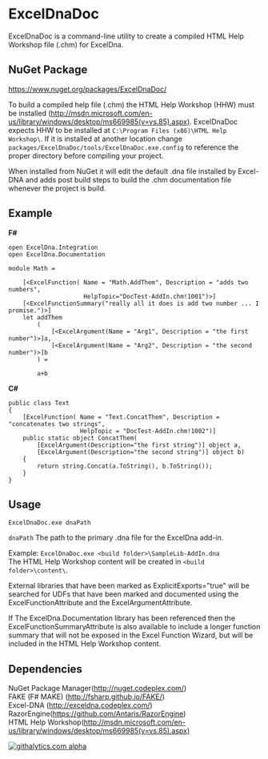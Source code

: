 ﻿ExcelDnaDoc
===================
ExcelDnaDoc is a command-line utility to create a compiled HTML Help Workshop file (.chm) for ExcelDna.


NuGet Package
------------------
https://www.nuget.org/packages/ExcelDnaDoc/

To build a compiled help file (.chm) the HTML Help Workshop (HHW) must be installed (http://msdn.microsoft.com/en-us/library/windows/desktop/ms669985(v=vs.85).aspx).
ExcelDnaDoc expects HHW to be installed at `C:\Program Files (x86)\HTML Help Workshop\`. If it is installed at another location change `packages/ExcelDnaDoc/tools/ExcelDnaDoc.exe.config` to
reference the proper directory before compiling your project.  

When installed from NuGet it will edit the default .dna file installed by Excel-DNA and adds post build steps to build the .chm documentation file whenever the project is build.

Example
------------------

**F#**

    open ExcelDna.Integration
    open ExcelDna.Documentation

    module Math =

        [<ExcelFunction( Name = "Math.AddThem", Description = "adds two numbers", 
                         HelpTopic="DocTest-AddIn.chm!1001")>]
        [<ExcelFunctionSummary("really all it does is add two number ... I promise.")>]
        let addThem
            (
                [<ExcelArgument(Name = "Arg1", Description = "the first number")>]a,
                [<ExcelArgument(Name = "Arg2", Description = "the second number")>]b
            ) = 
            
            a+b

**C#**

    public class Text 
    {
        [ExcelFunction( Name = "Text.ConcatThem", Description = "concatenates two strings", 
                        HelpTopic = "DocTest-AddIn.chm!1002")]
        public static object ConcatThem(
            [ExcelArgument(Description="the first string")] object a, 
            [ExcelArgument(Description="the second string")] object b)
        {
            return string.Concat(a.ToString(), b.ToString());
        }
    }

Usage
------------------
    ExcelDnaDoc.exe dnaPath  
`dnaPath` The path to the primary .dna file for the ExcelDna add-in.  

Example: `ExcelDnaDoc.exe <build folder>\SampleLib-AddIn.dna`  
         The HTML Help Workshop content will be created in `<build folder>\content\`.  

External libraries that have been marked as ExplicitExports="true" will be searched for UDFs that have been marked and documented using the ExcelFunctionAttribute and the ExcelArgumentAttribute.  

If The ExcelDna.Documentation library has been referenced then the ExcelFunctionSummaryAttribute is also available to include a longer function summary that will not be exposed in the Excel Function Wizard, but will be included in the HTML Help Workshop content.  

Dependencies
------------------
 NuGet Package Manager(http://nuget.codeplex.com/)  
 FAKE (F# MAKE) (http://fsharp.github.io/FAKE/)  
 Excel-DNA (http://exceldna.codeplex.com/)  
 RazorEngine(https://github.com/Antaris/RazorEngine)  
 HTML Help Workshop(http://msdn.microsoft.com/en-us/library/windows/desktop/ms669985(v=vs.85).aspx)  

[![githalytics.com alpha](https://cruel-carlota.pagodabox.com/6d1b41edf1ed32e109771bb99bbe87bd "githalytics.com")](http://githalytics.com/mndrake/ExcelDnaDoc)
